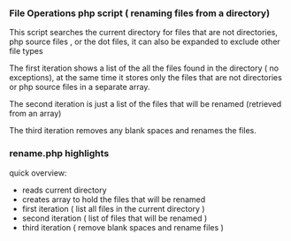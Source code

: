 ### File Operations php script ( renaming files from a directory)
This script searches the current directory for files that are not directories,
php source files , or the dot files, it can also be expanded to exclude other file types

The first iteration shows a list of the all the files found in the directory ( no exceptions),
at the same time it stores only the files that are not directories or php source files in a separate array.

The second iteration is just a list of the files that will be renamed (retrieved from an array)

The third iteration removes any blank spaces and renames the files.
### rename.php highlights
quick overview:

* reads current directory
* creates array to hold the files that will be renamed
* first iteration ( list all files in the current directory )
* second iteration ( list of files that will be renamed )
* third iteration ( remove blank spaces and rename files )

